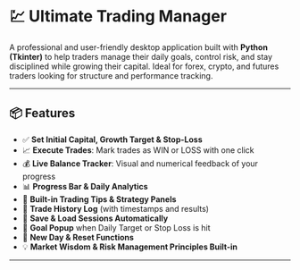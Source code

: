 # 💹 Ultimate Trading Manager

A professional and user-friendly desktop application built with **Python (Tkinter)** to help traders manage their daily goals, control risk, and stay disciplined while growing their capital. Ideal for forex, crypto, and futures traders looking for structure and performance tracking.

---

## 📦 Features

- ✅ **Set Initial Capital, Growth Target & Stop-Loss**
- 📈 **Execute Trades**: Mark trades as WIN or LOSS with one click
- 💰 **Live Balance Tracker**: Visual and numerical feedback of your progress
- 📊 **Progress Bar & Daily Analytics**
- 🧠 **Built-in Trading Tips & Strategy Panels**
- 📝 **Trade History Log** (with timestamps and results)
- 🧾 **Save & Load Sessions Automatically**
- 🎯 **Goal Popup** when Daily Target or Stop Loss is hit
- 🔄 **New Day & Reset Functions**
- 💡 **Market Wisdom & Risk Management Principles Built-in**

---
